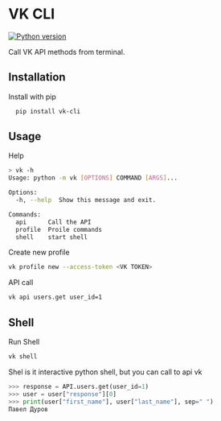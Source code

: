 # VK CLI
[![Python version](https://img.shields.io/pypi/pyversions/vk-cli)](https://img.shields.io/pypi/pyversions/vk-cli)

Call VK API methods from terminal.

## Installation

Install with pip

```bash
  pip install vk-cli
```
    
## Usage
Help
```bash
> vk -h
Usage: python -m vk [OPTIONS] COMMAND [ARGS]...

Options:
  -h, --help  Show this message and exit.

Commands:
  api      Call the API
  profile  Proile commands
  shell    start shell
```
Create new profile
```bash
vk profile new --access-token <VK TOKEN>
```

API call
```bash
vk api users.get user_id=1
```



## Shell
Run Shell
```bash
vk shell
```
Shel is it interactive python shell, but you can call to api vk
```python
>>> response = API.users.get(user_id=1)
>>> user = user["response"][0]
>>> print(user["first_name"], user["last_name"], sep=" ")
Павел Дуров
```
